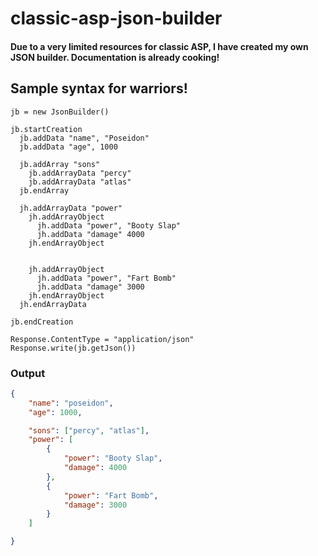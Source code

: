 # classic-asp-json-builder

<h4>Due to a very limited resources for classic ASP, I have created my own JSON builder. Documentation is already cooking!</h4>

## Sample syntax for warriors!

```vbscript
jb = new JsonBuilder()

jb.startCreation
  jb.addData "name", "Poseidon"
  jb.addData "age", 1000
  
  jb.addArray "sons"
    jb.addArrayData "percy"
    jb.addArrayData "atlas"
  jb.endArray
  
  jh.addArrayData "power"
    jh.addArrayObject
      jh.addData "power", "Booty Slap"
      jh.addData "damage" 4000
    jh.endArrayObject
    
    
    jh.addArrayObject
      jh.addData "power", "Fart Bomb"
      jh.addData "damage" 3000
    jh.endArrayObject
  jh.endArrayData
  
jb.endCreation

Response.ContentType = "application/json"
Response.write(jb.getJson())
```

### Output

```json
{
	"name": "poseidon",
	"age": 1000,

	"sons": ["percy", "atlas"],
	"power": [
	  	{
			"power": "Booty Slap",
			"damage": 4000
		},
		{
			"power": "Fart Bomb",
			"damage": 3000
		}
	]

}
```

